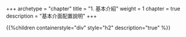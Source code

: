 +++
archetype = "chapter"
title = "1. 基本介紹"
weight = 1
chapter = true
description = "基本介面配置說明"
+++

{{%children containerstyle="div" style="h2" description="true" %}}